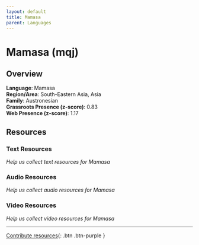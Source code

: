```yaml
---
layout: default
title: Mamasa
parent: Languages
---
```


# Mamasa (mqj)

## Overview

**Language**: Mamasa  
**Region/Area**: South-Eastern Asia, Asia  
**Family**: Austronesian  
**Grassroots Presence (z-score)**: 0.83  
**Web Presence (z-score)**: 1.17  

## Resources

### Text Resources
*Help us collect text resources for Mamasa*

### Audio Resources
*Help us collect audio resources for Mamasa*

### Video Resources
*Help us collect video resources for Mamasa*

---

[Contribute resources](https://forms.office.com/e/1SfLJx3u1r){: .btn .btn-purple }
